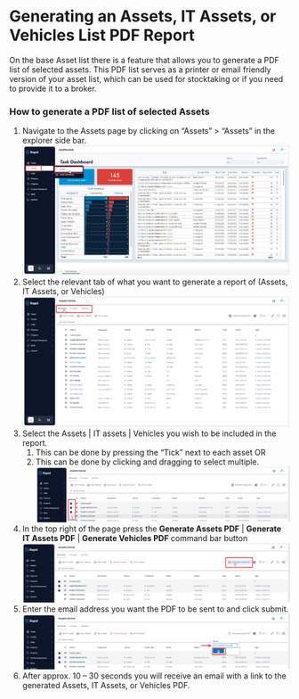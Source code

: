 # Generating an Assets, IT Assets, or Vehicles List PDF Report

On the base Asset list there is a feature that allows you to generate a PDF list of selected assets. This PDF list serves as a printer or email friendly version of your asset list, which can be used for stocktaking or if you need to provide it to a broker.

### How to generate a PDF list of selected Assets

1. Navigate to the Assets page by clicking on “Assets” &gt; “Assets” in the explorer side bar.  
    ![image-1702444402682.png](./downloaded_image_1705285501405.png)
2. Select the relevant tab of what you want to generate a report of (Assets, IT Assets, or Vehicles)  
    ![image-1702444492447.png](./downloaded_image_1705285502427.png)
3. Select the Assets | IT assets | Vehicles you wish to be included in the report. 
    1. This can be done by pressing the “Tick” next to each asset OR
    2. This can be done by clicking and dragging to select multiple.  
        ![image-1702444521775.png](./downloaded_image_1705285503440.png)
4. In the top right of the page press the **Generate Assets PDF** | **Generate IT Assets PDF** | **Generate Vehicles PDF** command bar button  
    ![image-1702444549128.png](./downloaded_image_1705285504455.png)
5. Enter the email address you want the PDF to be sent to and click submit.  
    ![image-1702444724758.png](./downloaded_image_1705285505470.png)
6. After approx. 10 – 30 seconds you will receive an email with a link to the generated Assets, IT Assets, or Vehicles PDF.